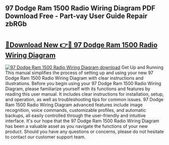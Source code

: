 ## 97 Dodge Ram 1500 Radio Wiring Diagram PDF Download Free - Part-vay User Guide Repair zbRGb

# <h2><a href="http://dfocrq8.blite.top/?on=97+Dodge+Ram+1500+Radio+Wiring+Diagram">🔗Download New 👉🔴 97 Dodge Ram 1500 Radio Wiring Diagram</a></h2>

[![97 Dodge Ram 1500 Radio Wiring Diagram download](https://i.imgur.com/lujVjoI.png)](http://dfocrq8.blite.top/?on=97+Dodge+Ram+1500+Radio+Wiring+Diagram)
Get Up and Running This manual simplifies the process of setting up and using your new 97 Dodge Ram 1500 Radio Wiring Diagram with clear instructions and illustrations. Before you begin using your 97 Dodge Ram 1500 Radio Wiring Diagram, please familiarize yourself with its functions and features by reading this user manual. It includes clear instructions for installation, setup, and operation, as well as troubleshooting tips for common issues. 97 Dodge Ram 1500 Radio Wiring Diagram advanced features include image recognition, voice commands, customizable profiles, and automatic backups, all easily controlled through the user-friendly and intuitive interface. It's our hope that the 97 Dodge Ram 1500 Radio Wiring Diagram has been a valuable asset as you navigate the functions of your new product. Should you have any questions or concerns, please do not hesitate to contact our customer support team.
